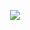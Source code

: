 <p align="center">
  <img src="https://github.com/xtc-dev/xtc-dev/blob/main/Screenshot%202021-11-05%2012.22.35%20PM.png" />
</p>
